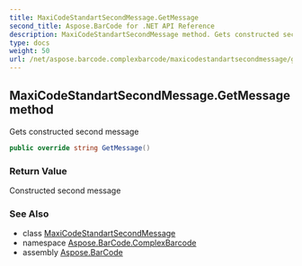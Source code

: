 ```yaml
---
title: MaxiCodeStandartSecondMessage.GetMessage
second_title: Aspose.BarCode for .NET API Reference
description: MaxiCodeStandartSecondMessage method. Gets constructed second message
type: docs
weight: 50
url: /net/aspose.barcode.complexbarcode/maxicodestandartsecondmessage/getmessage/
---
```

## MaxiCodeStandartSecondMessage.GetMessage method

Gets constructed second message

```csharp
public override string GetMessage()
```

### Return Value

Constructed second message

### See Also

* class [MaxiCodeStandartSecondMessage](../)
* namespace [Aspose.BarCode.ComplexBarcode](../../maxicodestandartsecondmessage/)
* assembly [Aspose.BarCode](../../../)



